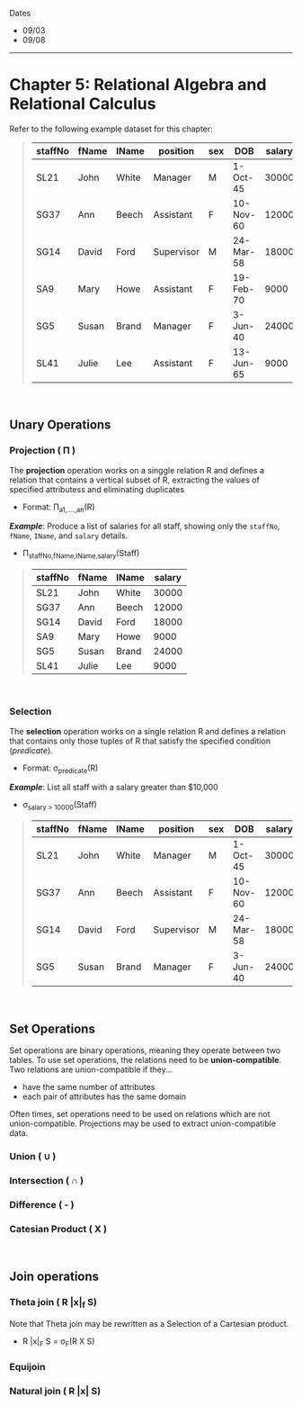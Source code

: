 

Dates
- 09/03
- 09/08

---

# Chapter 5: Relational Algebra and Relational Calculus

Refer to the following example dataset for this chapter:

>| staffNo | fName | IName | position | sex | DOB | salary | branchNo|
>|-|-|-|-|-|-|-|-|
>| SL21 | John | White | Manager | M | 1-Oct-45 | 30000 | B005 |
>| SG37 | Ann | Beech | Assistant | F | 10-Nov-60 | 12000 | B003 |
>| SG14 | David | Ford | Supervisor | M | 24-Mar-58 | 18000 | B003 |
>| SA9 | Mary | Howe | Assistant | F | 19-Feb-70 | 9000 | B007 |
>| SG5 | Susan | Brand | Manager | F | 3-Jun-40 | 24000 | B003 |
>| SL41 | Julie | Lee | Assistant | F | 13-Jun-65 | 9000 | B005 |

<br/>

## Unary Operations

### Projection ( Π )
The **projection** operation works on a singgle relation R and defines a relation that contains a vertical subset of R, extracting the values of specified attributess and eliminating duplicates
- Format: Π<sub>a1,....,an</sub>(R)

***Example***: Produce a list of salaries for all staff, showing only the `staffNo`, `fName`, `IName`, and `salary` details.
- Π<sub>staffNo,fName,IName,salary</sub>(Staff)


>| staffNo | fName | IName | salary |
>|-|-|-|-|
>| SL21 | John | White | 30000 |
>| SG37 | Ann | Beech | 12000 |
>| SG14 | David | Ford | 18000 |
>| SA9 | Mary | Howe | 9000 |
>| SG5 | Susan | Brand | 24000 |
>| SL41 | Julie | Lee | 9000 |

<br/>

### Selection
The **selection** operation works on a single relation R and defines a relation that contains only those tuples of R that satisfy the specified condition (*predicate*).
- Format: σ<sub>predicate</sub>(R)

***Example***: List all staff with a salary greater than $10,000
- σ<sub>salary > 10000</sub>(Staff)

>| staffNo | fName | IName | position | sex | DOB | salary | branchNo|
>|-|-|-|-|-|-|-|-|
>| SL21 | John | White | Manager | M | 1-Oct-45 | 30000 | B005 |
>| SG37 | Ann | Beech | Assistant | F | 10-Nov-60 | 12000 | B003 |
>| SG14 | David | Ford | Supervisor | M | 24-Mar-58 | 18000 | B003 |
>| SG5 | Susan | Brand | Manager | F | 3-Jun-40 | 24000 | B003 |

<br/>

## Set Operations

Set operations are binary operations, meaning they operate between two tables. To use set operations, the relations need to be **union-compatible**. Two relations are union-compatible if they...
- have the same number of attributes
- each pair of attributes has the same domain

Often times, set operations need to be used on relations which are not union-compatible. Projections may be used to extract union-compatible data.


### Union ( ∪ )

### Intersection ( ∩ )

### Difference ( - )

### Catesian Product ( X )

<br/>

## Join operations

### Theta join ( R |x|<sub>f</sub> S)

Note that Theta join may be rewritten as a Selection of a Cartesian product.
- R |x|<sub>F</sub> S = σ<sub>F</sub>(R X S)

### Equijoin

### Natural join ( R |x| S)
